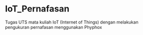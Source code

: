 # IoT_Pernafasan
Tugas UTS mata kuliah IoT (Internet of Things) dengan melakukan pengukuran pernafasan menggunakan Phyphox
